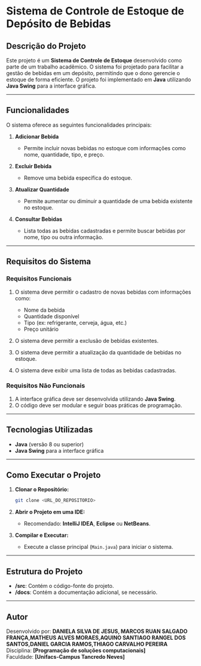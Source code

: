 
# Sistema de Controle de Estoque de Depósito de Bebidas

## Descrição do Projeto  
Este projeto é um **Sistema de Controle de Estoque** desenvolvido como parte de um trabalho acadêmico. O sistema foi projetado para facilitar a gestão de bebidas em um depósito, permitindo que o dono gerencie o estoque de forma eficiente. O projeto foi implementado em **Java** utilizando **Java Swing** para a interface gráfica.

---

## Funcionalidades  
O sistema oferece as seguintes funcionalidades principais:

1. **Adicionar Bebida**  
   - Permite incluir novas bebidas no estoque com informações como nome, quantidade, tipo, e preço.

2. **Excluir Bebida**  
   - Remove uma bebida específica do estoque.

3. **Atualizar Quantidade**  
   - Permite aumentar ou diminuir a quantidade de uma bebida existente no estoque.

4. **Consultar Bebidas**  
   - Lista todas as bebidas cadastradas e permite buscar bebidas por nome, tipo ou outra informação.

---

## Requisitos do Sistema  

### Requisitos Funcionais  
1. O sistema deve permitir o cadastro de novas bebidas com informações como:
   - Nome da bebida  
   - Quantidade disponível  
   - Tipo (ex: refrigerante, cerveja, água, etc.)  
   - Preço unitário  

2. O sistema deve permitir a exclusão de bebidas existentes.  
3. O sistema deve permitir a atualização da quantidade de bebidas no estoque.  
4. O sistema deve exibir uma lista de todas as bebidas cadastradas.  

### Requisitos Não Funcionais  
1. A interface gráfica deve ser desenvolvida utilizando **Java Swing**.  
2. O código deve ser modular e seguir boas práticas de programação.  

---

## Tecnologias Utilizadas  
- **Java** (versão 8 ou superior)  
- **Java Swing** para a interface gráfica  

---

## Como Executar o Projeto  

1. **Clonar o Repositório:**  
   ```bash
   git clone <URL_DO_REPOSITORIO>
   ```

2. **Abrir o Projeto em uma IDE:**  
   - Recomendado: **IntelliJ IDEA**, **Eclipse** ou **NetBeans**.

3. **Compilar e Executar:**  
   - Execute a classe principal (`Main.java`) para iniciar o sistema.

---

## Estrutura do Projeto  
- **/src**: Contém o código-fonte do projeto.  
- **/docs**: Contém a documentação adicional, se necessário.  

---

## Autor  
Desenvolvido por: **DANIELA SILVA DE JESUS, MARCOS RUAN SALGADO FRANÇA,MATHEUS ALVES MORAES,AQUINO SANTIAGO RANGEL DOS SANTOS,DANIEL GARCIA RAMOS,THIAGO CARVALHO PEREIRA**  
Disciplina: **[Programação de soluções computacionais]**  
Faculdade: **[Unifacs-Campus Tancredo Neves]**  
